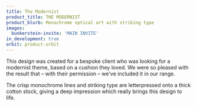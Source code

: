 ```yaml
---
title: The Modernist
product_title: THE MODERNIST
product_blurb: Monochrome optical art with striking type
images: 
  bunkerstein-invite: 'MAIN INVITE'
in_development: true
orbit: product-orbit
---
```


This design was created for a bespoke client who was looking for a modernist theme, based on a cushion they loved. We were so pleased with the result that &ndash; with their permission &ndash; we've included it in our range.

The crisp monochrome lines and striking type are letterpressed onto a thick cotton stock, giving a deep impression which really brings this design to life.